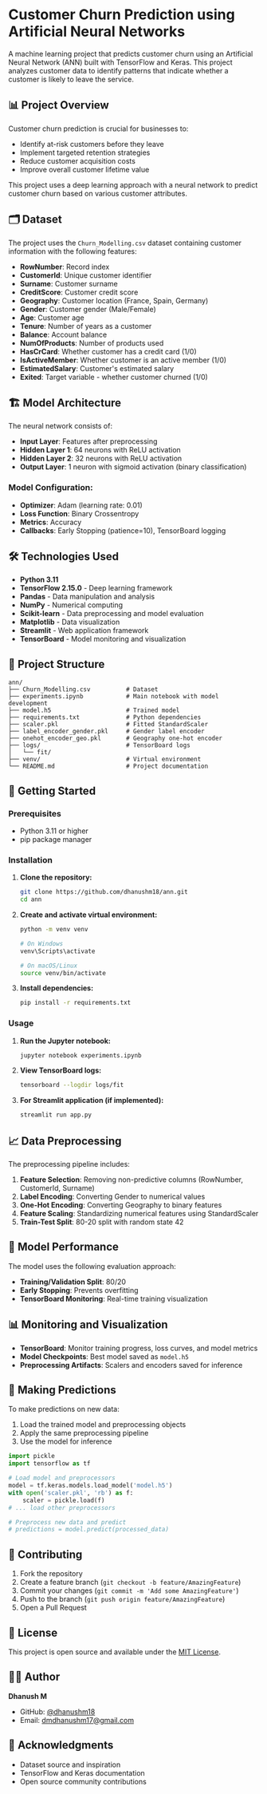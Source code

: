 # Customer Churn Prediction using Artificial Neural Networks

A machine learning project that predicts customer churn using an Artificial Neural Network (ANN) built with TensorFlow and Keras. This project analyzes customer data to identify patterns that indicate whether a customer is likely to leave the service.

## 📊 Project Overview

Customer churn prediction is crucial for businesses to:
- Identify at-risk customers before they leave
- Implement targeted retention strategies
- Reduce customer acquisition costs
- Improve overall customer lifetime value

This project uses a deep learning approach with a neural network to predict customer churn based on various customer attributes.

## 🗂️ Dataset

The project uses the `Churn_Modelling.csv` dataset containing customer information with the following features:

- **RowNumber**: Record index
- **CustomerId**: Unique customer identifier
- **Surname**: Customer surname
- **CreditScore**: Customer credit score
- **Geography**: Customer location (France, Spain, Germany)
- **Gender**: Customer gender (Male/Female)
- **Age**: Customer age
- **Tenure**: Number of years as a customer
- **Balance**: Account balance
- **NumOfProducts**: Number of products used
- **HasCrCard**: Whether customer has a credit card (1/0)
- **IsActiveMember**: Whether customer is an active member (1/0)
- **EstimatedSalary**: Customer's estimated salary
- **Exited**: Target variable - whether customer churned (1/0)

## 🏗️ Model Architecture

The neural network consists of:
- **Input Layer**: Features after preprocessing
- **Hidden Layer 1**: 64 neurons with ReLU activation
- **Hidden Layer 2**: 32 neurons with ReLU activation
- **Output Layer**: 1 neuron with sigmoid activation (binary classification)

### Model Configuration:
- **Optimizer**: Adam (learning rate: 0.01)
- **Loss Function**: Binary Crossentropy
- **Metrics**: Accuracy
- **Callbacks**: Early Stopping (patience=10), TensorBoard logging

## 🛠️ Technologies Used

- **Python 3.11**
- **TensorFlow 2.15.0** - Deep learning framework
- **Pandas** - Data manipulation and analysis
- **NumPy** - Numerical computing
- **Scikit-learn** - Data preprocessing and model evaluation
- **Matplotlib** - Data visualization
- **Streamlit** - Web application framework
- **TensorBoard** - Model monitoring and visualization

## 📁 Project Structure

```
ann/
├── Churn_Modelling.csv          # Dataset
├── experiments.ipynb            # Main notebook with model development
├── model.h5                     # Trained model
├── requirements.txt             # Python dependencies
├── scaler.pkl                   # Fitted StandardScaler
├── label_encoder_gender.pkl     # Gender label encoder
├── onehot_encoder_geo.pkl       # Geography one-hot encoder
├── logs/                        # TensorBoard logs
│   └── fit/
├── venv/                        # Virtual environment
└── README.md                    # Project documentation
```

## 🚀 Getting Started

### Prerequisites

- Python 3.11 or higher
- pip package manager

### Installation

1. **Clone the repository:**
   ```bash
   git clone https://github.com/dhanushm18/ann.git
   cd ann
   ```

2. **Create and activate virtual environment:**
   ```bash
   python -m venv venv
   
   # On Windows
   venv\Scripts\activate
   
   # On macOS/Linux
   source venv/bin/activate
   ```

3. **Install dependencies:**
   ```bash
   pip install -r requirements.txt
   ```

### Usage

1. **Run the Jupyter notebook:**
   ```bash
   jupyter notebook experiments.ipynb
   ```

2. **View TensorBoard logs:**
   ```bash
   tensorboard --logdir logs/fit
   ```

3. **For Streamlit application (if implemented):**
   ```bash
   streamlit run app.py
   ```

## 📈 Data Preprocessing

The preprocessing pipeline includes:

1. **Feature Selection**: Removing non-predictive columns (RowNumber, CustomerId, Surname)
2. **Label Encoding**: Converting Gender to numerical values
3. **One-Hot Encoding**: Converting Geography to binary features
4. **Feature Scaling**: Standardizing numerical features using StandardScaler
5. **Train-Test Split**: 80-20 split with random state 42

## 🎯 Model Performance

The model uses the following evaluation approach:
- **Training/Validation Split**: 80/20
- **Early Stopping**: Prevents overfitting
- **TensorBoard Monitoring**: Real-time training visualization

## 📊 Monitoring and Visualization

- **TensorBoard**: Monitor training progress, loss curves, and model metrics
- **Model Checkpoints**: Best model saved as `model.h5`
- **Preprocessing Artifacts**: Scalers and encoders saved for inference

## 🔮 Making Predictions

To make predictions on new data:

1. Load the trained model and preprocessing objects
2. Apply the same preprocessing pipeline
3. Use the model for inference

```python
import pickle
import tensorflow as tf

# Load model and preprocessors
model = tf.keras.models.load_model('model.h5')
with open('scaler.pkl', 'rb') as f:
    scaler = pickle.load(f)
# ... load other preprocessors

# Preprocess new data and predict
# predictions = model.predict(processed_data)
```

## 🤝 Contributing

1. Fork the repository
2. Create a feature branch (`git checkout -b feature/AmazingFeature`)
3. Commit your changes (`git commit -m 'Add some AmazingFeature'`)
4. Push to the branch (`git push origin feature/AmazingFeature`)
5. Open a Pull Request

## 📝 License

This project is open source and available under the [MIT License](LICENSE).

## 👨‍💻 Author

**Dhanush M**
- GitHub: [@dhanushm18](https://github.com/dhanushm18)
- Email: dmdhanushm17@gmail.com

## 🙏 Acknowledgments

- Dataset source and inspiration
- TensorFlow and Keras documentation
- Open source community contributions
